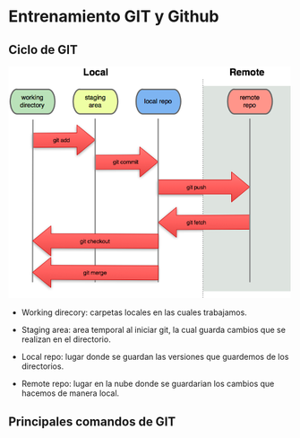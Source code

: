 # Entrenamiento GIT y Github

## Ciclo de GIT

![](git-flujo.png)

* Working direcory: carpetas locales en las cuales trabajamos.

* Staging area: area temporal al iniciar git, la cual guarda cambios que se realizan en el directorio.

* Local repo: lugar donde se guardan las versiones que guardemos de los directorios.

* Remote repo: lugar en la nube donde se guardarian los cambios que hacemos de manera local.

## Principales comandos de GIT

